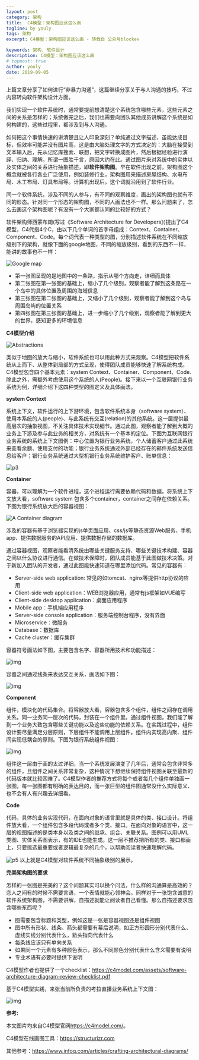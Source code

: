 ```yaml
---
layout: post
category: 架构
title:  C4模型：架构图应该这么画
tagline: by youly
tags: 架构
excerpt: C4模型：架构图应该这么画 - 转载自 公众号blockex

keywords: 架构, 软件设计
description: C4模型：架构图应该这么画
# topmost: true
author: youly
date: 2019-09-05
---
```


上篇文章分享了如何进行“非暴力沟通”，这篇继续分享关于与人沟通的技巧，不过内容转向软件架构设计方面。



我们实现一个软件系统时，通常要提前想清楚这个系统包含哪些元素，这些元素之间的关系是怎样的；系统做完之后，我们也需要向团队其他成员讲解这个系统是如何构建的，这些过程里，都涉及到与人沟通。



如何把这个事情快速的讲清楚且让人印象深刻？单纯通过文字描述，虽能达成目标，但效率可能并没有图片高，这是由大脑处理文字的方式决定的：大脑在接受到文本输入后，先从记忆库搜索、联想，把文字转换成图片，然后根据经验进行演绎、归纳、理解。所谓一图胜千言，原因大约在此。通过图片来对系统中的实体以及实体之间的关系进行抽象描述，即**软件架构图**。早在软件出现之前，架构图这个概念就被各行各业广泛使用，例如装修行业，架构图用来描述房屋结构、水电布局、木工布局、灯具布局等。计算机出现后，这个词就沿用到了软件行业。



同一个软件系统，涉及不同的人参与，有不同的观察维度，画出的架构图也就有不同的形态。针对同一个形态的架构图，不同的人画法也不一样。那么问题来了，怎么去画这个架构图呢？有没有一个大家都认同的比较好的方式？



软件架构师西蒙布朗(写过《Software Architecture for Developers》)提出了C4模型，C4代指4个C，由以下几个单词的首字母组成：Context、Container、Component、Code。每个词代表一种类型的图，分别描述软件系统在不同缩放级别下的架构，就像下面的google地图，不同的缩放级别，看到的东西不一样，能讲的故事也不一样：

![Google map](https://i.loli.net/2020/07/30/SAWGVLXkaJnUZq4.png)

- 第一张图呈现的是地图中的一条路，指示从哪个方向走，详细而具体
- 第二张图在第一张图的基础上，缩小了几个级别，观察者能了解到这条路在一个岛中的具体位置及周围的海域信息
- 第三张图在第二张图的基础上，又缩小了几个级别，观察者能了解到这个岛与周围岛屿的位置关系
- 第四张图在第三张图的基础上，进一步缩小了几个级别，观察者能了解到更大的世界，感知更多的环境信息

**C4模型介绍**

![Abstractions](https://cdn.jsdelivr.net/gh/yanglr/images/abstractions.png)


类似于地图的放大与缩小，软件系统也可以用此种方式来观察。C4模型把软件系统从上而下、从整体到局部的方式呈现，使得团队成员能够快速了解系统构成。C4模型包含四个基本元素：system Context、Container、Component、Code.除此之外，需额外考虑使用这个系统的人(People)。接下来以一个互联网银行业务系统为例，详细介绍下这四种类型的图定义及具体画法。



**system Context**

系统上下文，软件运行的上下游环境，包含软件系统本身（software system）、使用本系统的人(people)、与此系统有交互(relation)的其他系统。这一层提供最高层次的抽象视图，不关注具体技术实现细节。通过此图，观察者能了解到大概的业务上下游及参与此业务的相关方，对系统有一个基本的定位。下图为互联网银行业务系统的系统上下文图例：中心位置为银行业务系统，个人储蓄客户通过此系统来查看余额、使用支付的功能；银行业务系统通过外部已经存在的邮件系统发送信息给客户；银行业务系统通过大型机银行业务系统维护客户、账单信息：

![p3](https://i.loli.net/2020/07/30/sPyIHB6mJt1UGzO.png)


**Container**

容器，可以理解为一个软件进程，这个进程运行需要依赖代码和数据。将系统上下文放大看，software system 包含多个container，container之间存在依赖关系。下图为银行系统放大后的容器视图：

![A Container diagram](https://i.loli.net/2020/07/30/PEMBaK5LGg6mYNk.png)


涉及的容器有基于浏览器实现的js单页面应用、css/js等静态资源Web服务、手机app、提供数据服务的API应用、提供数据存储的数据库。

通过容器视图，观察者能看清系统由哪些关键服务支持、哪些关键技术构建、容器之间以什么协议进行通信。在做技术保障时，团队成员能基于此图做技术决策。对于新加入团队的开发者，通过此图能快速知道在哪里添加代码。常见的容器有：



- Server-side web application: 常见的如tomcat、nginx等提供http协议的应用
- Client-side web application：WEB浏览器应用，通常有js框架如VUE编写
- Client-side desktop application：桌面应用程序
- Mobile app：手机端应用程序
- Server-side console application：服务端控制台程序，没有界面
- Microservice：微服务
- Database：数据库
- Cache cluster：缓存集群



容器符号画法如下图，主要包含名字、容器所用技术和功能描述：

![img](https://i.loli.net/2020/07/30/3FLmwI6eM8KX1Ba.png)


容器之间通过线条来表达交互关系，画法如下图：



![img](https://i.loli.net/2020/07/30/eB1vW9S6H5UhLgn.png)


**Component**

组件，模块化的代码集合。将容器放大看，容器包含多个组件，组件之间存在调用关系。同一业务同一层次的代码，封装在一个组件里。通过组件视图，我们能了解到一个业务大致包含哪些关键功能以及这些功能的依赖关系。在实践过程中，组件设计要尽量满足分层原则，下层组件不能调用上层组件。组件内实现高内聚、组件间实现低耦合的原则。下图为银行系统组件视图：

![img](https://c4model.com/img/bigbankplc-Components.png)



组件这一层由于画的太过详细，当一个系统发展演变了几年后，通常会包含非常多的组件，且组件之间关系非常复杂，这种情况下想继续保持组件视图关联至最新的代码版本就比较困难了。C4模型作者的推荐方式将每个或者每几个组件单独画一张图，每一张图都有明确的表达目的，而一张巨型的组件图通常没什么实际意义、也不会有人有兴趣去详细看。



**Code**

代码，具体的业务实现代码，在面向对象的语言里就是具体的类、接口设计。将组件放大看，一个组件包含多段代码或者多个类、接口。在面向对象的语言中，这一层的视图描述的是类本身以及类之间的继承、组合、关联关系。图例可以用UML类图、实体关系图表示，有的IDE也能生成。这一层不推荐把所有的类、接口都画上，只要挑选最重要或者逻辑最复杂的几个，以帮助阅读者快速理解代码。

![p5](https://i.loli.net/2020/07/30/6S8pP5nOKJ2RGzo.png)
以上就是C4模型对软件系统不同抽象级别的展示。



**完美架构图的要求**

怎样的一张图是完美的？这个问题其实可以换个问法，什么样的沟通算是高效的？恋人之间有的时候不需要言语，一个表情就能心领神会。同样对于一张饱含诚意的软件系统架构图，不需要讲解，自描述就能让阅读者自己看懂。那么自描述要求包含哪些东西呢？

- 图需要包含标题和类型，例如这是一张是容器视图还是组件视图
- 图中所有形状、线条、箭头都需要有幕后说明，如正方形圆形分别代表什么、虚线实线分别代表什么，箭头指向代表什么
- 每条线应该只有单向关系
- 如果同一个元素有多种颜色表示，那么不同颜色分别代表什么含义需要有说明
- 专业术语有必要时提供下说明



C4模型作者也提供了一个checklist：<https://c4model.com/assets/software-architecture-diagram-review-checklist.pdf>



基于C4模型实践，来张当前所负责的考拉直播业务系统上下文图：

![img](https://i.loli.net/2020/07/30/1e5xS2HmXCLlzZN.png)

**参考:**

本文图片均来自C4模型官网<https://c4model.com/>。



C4模型在线画图工具：https://structurizr.com



其他参考：https://www.infoq.com/articles/crafting-architectural-diagrams/